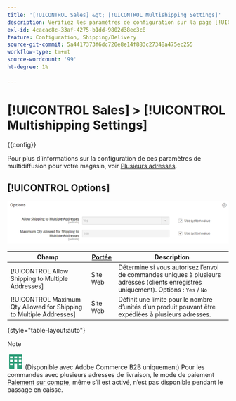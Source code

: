 ```yaml
---
title: '[!UICONTROL Sales] &gt; [!UICONTROL Multishipping Settings]'
description: Vérifiez les paramètres de configuration sur la page [!UICONTROL Sales] &gt; [!UICONTROL Multishipping Settings] de l’administrateur Commerce.
exl-id: 4cacac8c-33af-4275-b1dd-9802d38ec3c8
feature: Configuration, Shipping/Delivery
source-git-commit: 5a4417373f6dc720e8e14f883c27348a475ec255
workflow-type: tm+mt
source-wordcount: '99'
ht-degree: 1%

---
```


# [!UICONTROL Sales] > [!UICONTROL Multishipping Settings]

{{config}}

Pour plus d’informations sur la configuration de ces paramètres de multidiffusion pour votre magasin, voir [Plusieurs adresses](../../stores-purchase/shipping-settings.md#multiple-addresses).

## [!UICONTROL Options]

![Options](./assets/multishipping-settings-options.png)<!-- zoom -->

<!-- [Options](https://experienceleague.adobe.com/en/docs/commerce-admin/stores-sales/delivery/shipping-settings#multiple-addresses) -->

| Champ | [Portée](../../getting-started/websites-stores-views.md#scope-settings) | Description |
|--- |--- |--- |
| [!UICONTROL Allow Shipping to Multiple Addresses] | Site Web | Détermine si vous autorisez l’envoi de commandes uniques à plusieurs adresses (clients enregistrés uniquement). Options : `Yes` / `No` |
| [!UICONTROL Maximum Qty Allowed for Shipping to Multiple Addresses] | Site Web | Définit une limite pour le nombre d’unités d’un produit pouvant être expédiées à plusieurs adresses. |

{style="table-layout:auto"}

>[!NOTE]
>
>![Adobe Commerce B2B](../../assets/b2b.svg) (Disponible avec Adobe Commerce B2B uniquement) Pour les commandes avec plusieurs adresses de livraison, le mode de paiement [Paiement sur compte](../../b2b/enable-basic-features.md#configure-payment-on-account), même s’il est activé, n’est pas disponible pendant le passage en caisse.
